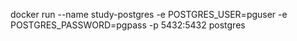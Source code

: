 docker run --name study-postgres -e POSTGRES_USER=pguser -e POSTGRES_PASSWORD=pgpass -p 5432:5432 postgres